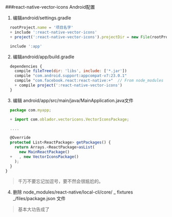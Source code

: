 ###react-native-vector-icons Android配置
 
 1. 编辑android/settings.gradle

```js
  rootProject.name = '项目名字'
  + include ':react-native-vector-icons'
  + project(':react-native-vector-icons').projectDir = new File(rootProject.projectDir, '../node_modules/react-native-vector-icons/android')

  include ':app'
```

2. 编辑android/app/build.gradle

```js
  dependencies {
    compile fileTree(dir: 'libs', include: ['*.jar'])
    compile "com.android.support:appcompat-v7:23.0.1"
    compile "com.facebook.react:react-native:+"  // From node_modules
    + compile project(':react-native-vector-icons')
  }
```

3. 编辑 android/app/src/main/java/MainApplication.java文件

```js
  package com.myapp;

  + import com.oblador.vectoricons.VectorIconsPackage;

  ....

  @Override
  protected List<ReactPackage> getPackages() {
    return Arrays.<ReactPackage>asList(
      new MainReactPackage()
  +   , new VectorIconsPackage()
    );
  }
}
```
> 千万不要忘记加逗号，要不然会很尴尬的。

4. 删除 node_modules/react-native/local-cli/core/ _ fixtures _/files/package.json 文件
> 基本大功告成了